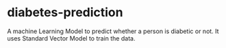 # diabetes-prediction
A machine Learning Model to predict whether a person is diabetic or not. It uses Standard Vector Model to train the data.
